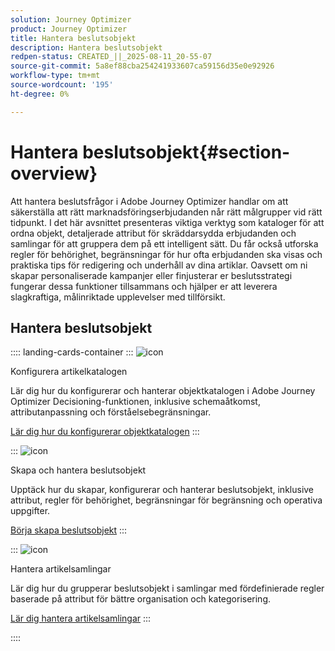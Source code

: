 ```yaml
---
solution: Journey Optimizer
product: Journey Optimizer
title: Hantera beslutsobjekt
description: Hantera beslutsobjekt
redpen-status: CREATED_||_2025-08-11_20-55-07
source-git-commit: 5a8ef88cba254241933607ca59156d35e0e92926
workflow-type: tm+mt
source-wordcount: '195'
ht-degree: 0%

---
```



# Hantera beslutsobjekt{#section-overview}

Att hantera beslutsfrågor i Adobe Journey Optimizer handlar om att säkerställa att rätt marknadsföringserbjudanden når rätt målgrupper vid rätt tidpunkt. I det här avsnittet presenteras viktiga verktyg som kataloger för att ordna objekt, detaljerade attribut för skräddarsydda erbjudanden och samlingar för att gruppera dem på ett intelligent sätt. Du får också utforska regler för behörighet, begränsningar för hur ofta erbjudanden ska visas och praktiska tips för redigering och underhåll av dina artiklar. Oavsett om ni skapar personaliserade kampanjer eller finjusterar er beslutsstrategi fungerar dessa funktioner tillsammans och hjälper er att leverera slagkraftiga, målinriktade upplevelser med tillförsikt.

## Hantera beslutsobjekt

:::: landing-cards-container
:::
![icon](https://cdn.experienceleague.adobe.com/icons/gear.svg?lang=sv-SE)

Konfigurera artikelkatalogen

Lär dig hur du konfigurerar och hanterar objektkatalogen i Adobe Journey Optimizer Decisioning-funktionen, inklusive schemaåtkomst, attributanpassning och förståelsebegränsningar.

[Lär dig hur du konfigurerar objektkatalogen](../using/experience-decisioning/catalogs.md)
:::

:::
![icon](https://cdn.experienceleague.adobe.com/icons/list-check.svg?lang=sv-SE)

Skapa och hantera beslutsobjekt

Upptäck hur du skapar, konfigurerar och hanterar beslutsobjekt, inklusive attribut, regler för behörighet, begränsningar för begränsning och operativa uppgifter.

[Börja skapa beslutsobjekt](../using/experience-decisioning/items.md)
:::

:::
![icon](https://cdn.experienceleague.adobe.com/icons/puzzle-piece.svg?lang=sv-SE)

Hantera artikelsamlingar

Lär dig hur du grupperar beslutsobjekt i samlingar med fördefinierade regler baserade på attribut för bättre organisation och kategorisering.

[Lär dig hantera artikelsamlingar](../using/experience-decisioning/collections.md)
:::

::::
